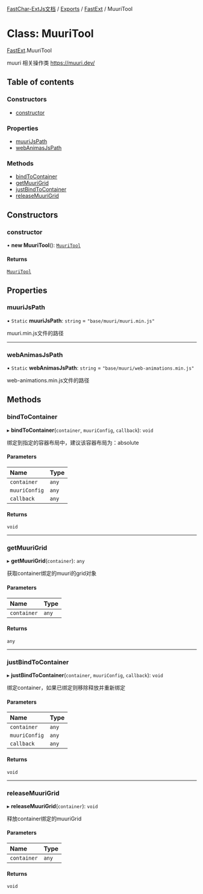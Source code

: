 [FastChar-ExtJs文档](../README.md) / [Exports](../modules.md) / [FastExt](../modules/FastExt.md) / MuuriTool

# Class: MuuriTool

[FastExt](../modules/FastExt.md).MuuriTool

muuri 相关操作类  https://muuri.dev/

## Table of contents

### Constructors

- [constructor](FastExt.MuuriTool.md#constructor)

### Properties

- [muuriJsPath](FastExt.MuuriTool.md#muurijspath)
- [webAnimasJsPath](FastExt.MuuriTool.md#webanimasjspath)

### Methods

- [bindToContainer](FastExt.MuuriTool.md#bindtocontainer)
- [getMuuriGrid](FastExt.MuuriTool.md#getmuurigrid)
- [justBindToContainer](FastExt.MuuriTool.md#justbindtocontainer)
- [releaseMuuriGrid](FastExt.MuuriTool.md#releasemuurigrid)

## Constructors

### constructor

• **new MuuriTool**(): [`MuuriTool`](FastExt.MuuriTool.md)

#### Returns

[`MuuriTool`](FastExt.MuuriTool.md)

## Properties

### muuriJsPath

▪ `Static` **muuriJsPath**: `string` = `"base/muuri/muuri.min.js"`

muuri.min.js文件的路径

___

### webAnimasJsPath

▪ `Static` **webAnimasJsPath**: `string` = `"base/muuri/web-animations.min.js"`

web-animations.min.js文件的路径

## Methods

### bindToContainer

▸ **bindToContainer**(`container`, `muuriConfig`, `callback`): `void`

绑定到指定的容器布局中，建议该容器布局为：absolute

#### Parameters

| Name | Type |
| :------ | :------ |
| `container` | `any` |
| `muuriConfig` | `any` |
| `callback` | `any` |

#### Returns

`void`

___

### getMuuriGrid

▸ **getMuuriGrid**(`container`): `any`

获取container绑定的muuri的grid对象

#### Parameters

| Name | Type |
| :------ | :------ |
| `container` | `any` |

#### Returns

`any`

___

### justBindToContainer

▸ **justBindToContainer**(`container`, `muuriConfig`, `callback`): `void`

绑定container，如果已绑定则移除释放并重新绑定

#### Parameters

| Name | Type |
| :------ | :------ |
| `container` | `any` |
| `muuriConfig` | `any` |
| `callback` | `any` |

#### Returns

`void`

___

### releaseMuuriGrid

▸ **releaseMuuriGrid**(`container`): `void`

释放container绑定的muuriGrid

#### Parameters

| Name | Type |
| :------ | :------ |
| `container` | `any` |

#### Returns

`void`
